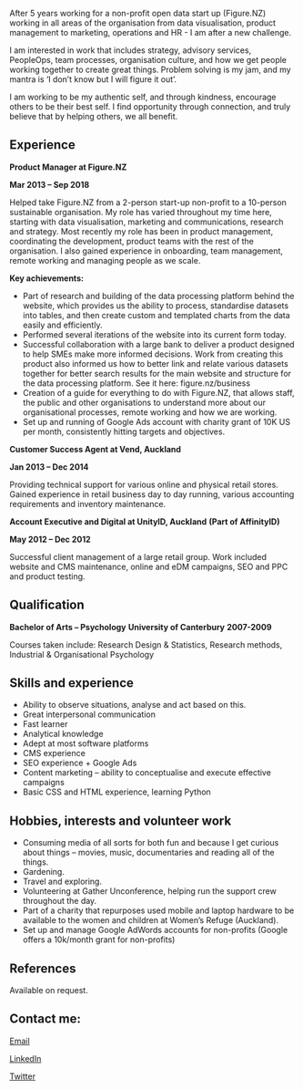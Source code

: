 After 5 years working for a non-profit open data start up (Figure.NZ) working in all areas of the organisation from data visualisation, product management to marketing, operations and HR - I am after a new challenge.

I am interested in work that includes strategy, advisory services, PeopleOps, team processes, organisation culture, and how we get people working together to create great things. Problem solving is my jam, and my mantra is ‘I don’t know but I will figure it out’.

I am working to be my authentic self, and through kindness, encourage others to be their best self. I find opportunity through connection, and truly believe that by helping others, we all benefit.



## Experience

**Product Manager at Figure.NZ**

**Mar 2013 – Sep 2018**

Helped take Figure.NZ from a 2-person start-up non-profit to a 10-person sustainable organisation. My role has varied throughout my time here, starting with data visualisation, marketing and communications, research and strategy. Most recently my role has been in product management, coordinating the development, product teams with the rest of the organisation. I also gained experience in onboarding, team management, remote working and managing people as we scale.

**Key achievements:**

- Part of research and building of the data processing platform behind the website, which provides us the ability to process, standardise datasets into tables, and then create custom and templated charts from the data easily and efficiently.
- Performed several iterations of the website into its current form today.
- Successful collaboration with a large bank to deliver a product designed to help SMEs make more informed decisions. Work from creating this product also informed us how to better link and relate various datasets together for better search results for the main website and structure for the data processing platform. See it here: figure.nz/business
- Creation of a guide for everything to do with Figure.NZ, that allows staff, the public and other organisations to understand more about our organisational processes, remote working and how we are working.
- Set up and running of Google Ads account with charity grant of 10K US per month, consistently hitting targets and objectives.



**Customer Success Agent at Vend, Auckland**

**Jan 2013 – Dec 2014**

Providing technical support for various online and physical retail stores. Gained experience in retail business day to day running, various accounting requirements and inventory maintenance.



**Account Executive and Digital at UnityID, Auckland**
**(Part of AffinityID)**

**May 2012 – Dec 2012**

Successful client management of a large retail group. Work included website and CMS maintenance, online and eDM campaigns, SEO and PPC and product testing.



## Qualification

**Bachelor of Arts – Psychology**
**University of Canterbury**
**2007-2009**

Courses taken include:
Research Design & Statistics, Research methods, Industrial & Organisational Psychology

## Skills and experience

- Ability to observe situations, analyse and act based on this.
- Great interpersonal communication
- Fast learner
- Analytical knowledge
- Adept at most software platforms
- CMS experience
- SEO experience + Google Ads
- Content marketing – ability to conceptualise and execute effective campaigns
- Basic CSS and HTML experience, learning Python

## Hobbies, interests and volunteer work

- Consuming media of all sorts for both fun and because I get curious about things – movies, music, documentaries and reading all of the things.
- Gardening.
- Travel and exploring.
- Volunteering at Gather Unconference, helping run the support crew throughout the day.
- Part of a charity that repurposes used mobile and laptop hardware to be available to the women and children at Women’s Refuge (Auckland).
- Set up and manage Google AdWords accounts for non-profits (Google offers a 10k/month grant for non-profits)

## References

Available on request.



## Contact me:

[Email](mailto:hooper.amy@gmail.com)

[LinkedIn](https://www.linkedin.com/in/hooperamy/)

[Twitter](https://twitter.com/Amy_Hoops)

